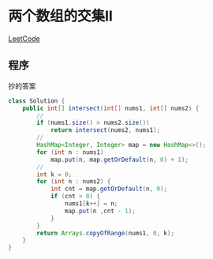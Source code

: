 # 两个数组的交集II
[LeetCode](https://leetcode-cn.com/problems/intersection-of-two-arrays-ii)

## 程序
抄的答案
```java
class Solution {
    public int[] intersect(int[] nums1, int[] nums2) {
        //
        if (nums1.size() > nums2.size())
            return intersect(nums2, nums1);
        //
        HashMap<Integer, Integer> map = new HashMap<>();
        for (int n : nums1)
            map.put(n, map.getOrDefault(n, 0) + 1);
        //
        int k = 0;
        for (int n : nums2) {
            int cnt = map.getOrDefault(n, 0);
            if (cnt > 0) {
                nums1[k++] = n;
                map.put(n ,cnt - 1);
            }
        }
        return Arrays.copyOfRange(nums1, 0, k);
    }
}

```
